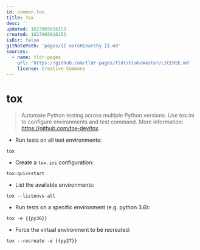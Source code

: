```yaml
---
id: common.tox
title: Tox
desc: ''
updated: 1623965016153
created: 1623965016153
isDir: false
gitNotePath: 'pages/{{ noteHiearchy }}.md'
sources:
  - name: tldr-pages
    url: 'https://github.com/tldr-pages/tldr/blob/master/LICENSE.md'
    license: Creative Commons
---
```

# tox

> Automate Python testing across multiple Python versions.
> Use tox.ini to configure environments and test command.
> More information: <https://github.com/tox-dev/tox>.

- Run tests on all test environments:

`tox`

- Create a `tox.ini` configuration:

`tox-quickstart`

- List the available environments:

`tox --listenvs-all`

- Run tests on a specific environment (e.g. python 3.6):

`tox -e {{py36}}`

- Force the virtual environment to be recreated:

`tox --recreate -e {{py27}}`

